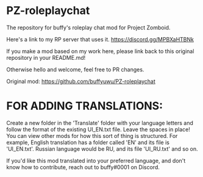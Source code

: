 # PZ-roleplaychat
The repository for buffy's roleplay chat mod for Project Zomboid.

Here's a link to my RP server that uses it. https://discord.gg/MPBXaHTBNk

If you make a mod based on my work here, please link back to this original repository in your README.md!

Otherwise hello and welcome, feel free to PR changes.


Original mod: https://github.com/buffyuwu/PZ-roleplaychat



# FOR ADDING TRANSLATIONS:

Create a new folder in the 'Translate' folder with your language letters and follow the format of the existing UI_EN.txt file. Leave the spaces in place!
You can view other mods for how this sort of thing is structured. For example, English translation has a folder called 'EN' and its file is 'UI_EN.txt'. Russian language would be RU, and its file 'UI_RU.txt' and so on.

If you'd like this mod translated into your preferred language, and don't know how to contribute, reach out to buffy#0001 on Discord.
